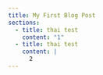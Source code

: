```yaml
---
title: My First Blog Post
sections:
  - title: thai test
    content: "1"
  - title: thai test
    content: |
      2
---
```

